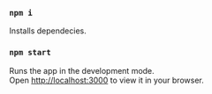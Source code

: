 
### `npm i`

Installs dependecies.

### `npm start`

Runs the app in the development mode.\
Open [http://localhost:3000](http://localhost:3000) to view it in your browser.
